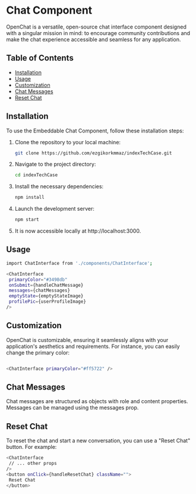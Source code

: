 # Chat Component

OpenChat is a versatile, open-source chat interface component designed with a singular mission in mind: to encourage community contributions and make the chat experience accessible and seamless for any application.

## Table of Contents

- [Installation](#installation)
- [Usage](#usage)
- [Customization](#customization)
- [Chat Messages](#chat-messages)
- [Reset Chat](#reset-chat)

## Installation

To use the Embeddable Chat Component, follow these installation steps:

1. Clone the repository to your local machine:

   ```bash
   git clone https://github.com/ezgikorkmmaz/indexTechCase.git

2. Navigate to the project directory:

   ```bash
   cd indexTechCase
   
3. Install the necessary dependencies:

   ```bash
   npm install

4. Launch the development server:

   ```bash
   npm start

5. It is now accessible locally at http://localhost:3000.

## Usage
 ```bash
import ChatInterface from './components/ChatInterface';

<ChatInterface
  primaryColor="#3498db"
  onSubmit={handleChatMessage}
  messages={chatMessages}
  emptyState={emptyStateImage}
  profilePic={userProfileImage}
/>
 ```

## Customization
OpenChat is customizable, ensuring it seamlessly aligns with your application's aesthetics and requirements. For instance, you can easily change the primary color:
 ```bash

<ChatInterface primaryColor="#ff5722" />
 ```
## Chat Messages
Chat messages are structured as objects with role and content properties. Messages can be managed using the messages prop.

## Reset Chat
To reset the chat and start a new conversation, you can use a "Reset Chat" button. For example:

 ```bash
<ChatInterface
  // ... other props
/>
<button onClick={handleResetChat} className="">
  Reset Chat
</button>
 ```

